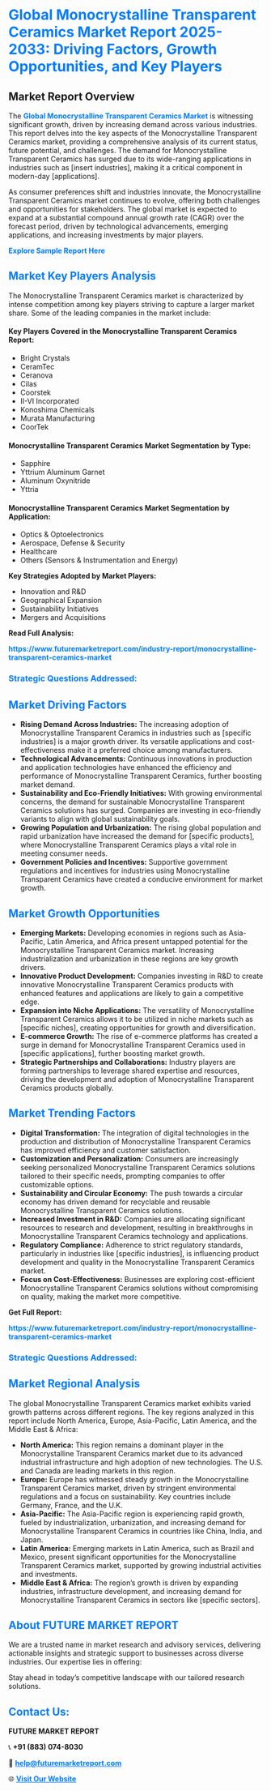 <h1 style="color: #007BFF;">Global Monocrystalline Transparent Ceramics Market Report 2025-2033: Driving Factors, Growth Opportunities, and Key Players</h1>

<section id="overview">
<h2>Market Report Overview</h2>
<p>The <a href="https://www.futuremarketreport.com/industry-report/monocrystalline-transparent-ceramics-market" style="color: #007BFF; text-decoration: none;"><strong>Global Monocrystalline Transparent Ceramics Market</strong></a> is witnessing significant growth, driven by increasing demand across various industries. This report delves into the key aspects of the Monocrystalline Transparent Ceramics market, providing a comprehensive analysis of its current status, future potential, and challenges. The demand for Monocrystalline Transparent Ceramics has surged due to its wide-ranging applications in industries such as [insert industries], making it a critical component in modern-day [applications].</p>
<p>As consumer preferences shift and industries innovate, the Monocrystalline Transparent Ceramics market continues to evolve, offering both challenges and opportunities for stakeholders. The global market is expected to expand at a substantial compound annual growth rate (CAGR) over the forecast period, driven by technological advancements, emerging applications, and increasing investments by major players.</p>
</section>

<section id="overview">
<p><a href="https://www.futuremarketreport.com/request-sample/reportId=61491" style="color: #007BFF; text-decoration: none;"><strong>Explore Sample Report Here</strong></a></p>
</section>

<section id="key-players">
<h2 style="color: #007BFF;">Market Key Players Analysis</h2>
<p>The Monocrystalline Transparent Ceramics market is characterized by intense competition among key players striving to capture a larger market share. Some of the leading companies in the market include:</p>
<h4>Key Players Covered in the Monocrystalline Transparent Ceramics Report:</h4>
<ul><li>Bright Crystals</li><li>CeramTec</li><li>Ceranova</li><li>Cilas</li><li>Coorstek</li><li>II-VI Incorporated</li><li>Konoshima Chemicals</li><li>Murata Manufacturing</li><li>CoorTek</li></ul>
<h4>Monocrystalline Transparent Ceramics Market Segmentation by Type:</h4>
<ul><li>Sapphire</li><li>Yttrium Aluminum Garnet</li><li>Aluminum Oxynitride</li><li>Yttria</li></ul>

<h4>Monocrystalline Transparent Ceramics Market Segmentation by Application:</h4>
<ul><li>Optics &amp; Optoelectronics</li><li>Aerospace, Defense &amp; Security</li><li>Healthcare</li><li>Others (Sensors &amp; Instrumentation and Energy)</li></ul>
<p><strong>Key Strategies Adopted by Market Players:</strong></p>
<ul>
<li>Innovation and R&D</li>
<li>Geographical Expansion</li>
<li>Sustainability Initiatives</li>
<li>Mergers and Acquisitions</li>
</ul>
</section>

<section>
<p><strong>Read Full Analysis: </strong></p><a href="https://www.futuremarketreport.com/industry-report/monocrystalline-transparent-ceramics-market" style="color: #007BFF; text-decoration: none;"><strong>https://www.futuremarketreport.com/industry-report/monocrystalline-transparent-ceramics-market</strong></a>
<h3 style="color: #007BFF;">Strategic Questions Addressed:</h3>
</section>

<section id="driving-factors">
<h2 style="color: #007BFF;">Market Driving Factors</h2>
<ul>
<li><strong>Rising Demand Across Industries:</strong> The increasing adoption of Monocrystalline Transparent Ceramics in industries such as [specific industries] is a major growth driver. Its versatile applications and cost-effectiveness make it a preferred choice among manufacturers.</li>
<li><strong>Technological Advancements:</strong> Continuous innovations in production and application technologies have enhanced the efficiency and performance of Monocrystalline Transparent Ceramics, further boosting market demand.</li>
<li><strong>Sustainability and Eco-Friendly Initiatives:</strong> With growing environmental concerns, the demand for sustainable Monocrystalline Transparent Ceramics solutions has surged. Companies are investing in eco-friendly variants to align with global sustainability goals.</li>
<li><strong>Growing Population and Urbanization:</strong> The rising global population and rapid urbanization have increased the demand for [specific products], where Monocrystalline Transparent Ceramics plays a vital role in meeting consumer needs.</li>
<li><strong>Government Policies and Incentives:</strong> Supportive government regulations and incentives for industries using Monocrystalline Transparent Ceramics have created a conducive environment for market growth.</li>
</ul>
</section>

<section id="growth-opportunities">
<h2 style="color: #007BFF;">Market Growth Opportunities</h2>
<ul>
<li><strong>Emerging Markets:</strong> Developing economies in regions such as Asia-Pacific, Latin America, and Africa present untapped potential for the Monocrystalline Transparent Ceramics market. Increasing industrialization and urbanization in these regions are key growth drivers.</li>
<li><strong>Innovative Product Development:</strong> Companies investing in R&D to create innovative Monocrystalline Transparent Ceramics products with enhanced features and applications are likely to gain a competitive edge.</li>
<li><strong>Expansion into Niche Applications:</strong> The versatility of Monocrystalline Transparent Ceramics allows it to be utilized in niche markets such as [specific niches], creating opportunities for growth and diversification.</li>
<li><strong>E-commerce Growth:</strong> The rise of e-commerce platforms has created a surge in demand for Monocrystalline Transparent Ceramics used in [specific applications], further boosting market growth.</li>
<li><strong>Strategic Partnerships and Collaborations:</strong> Industry players are forming partnerships to leverage shared expertise and resources, driving the development and adoption of Monocrystalline Transparent Ceramics products globally.</li>
</ul>
</section>

<section id="trending-factors">
<h2 style="color: #007BFF;">Market Trending Factors</h2>
<ul>
<li><strong>Digital Transformation:</strong> The integration of digital technologies in the production and distribution of Monocrystalline Transparent Ceramics has improved efficiency and customer satisfaction.</li>
<li><strong>Customization and Personalization:</strong> Consumers are increasingly seeking personalized Monocrystalline Transparent Ceramics solutions tailored to their specific needs, prompting companies to offer customizable options.</li>
<li><strong>Sustainability and Circular Economy:</strong> The push towards a circular economy has driven demand for recyclable and reusable Monocrystalline Transparent Ceramics solutions.</li>
<li><strong>Increased Investment in R&D:</strong> Companies are allocating significant resources to research and development, resulting in breakthroughs in Monocrystalline Transparent Ceramics technology and applications.</li>
<li><strong>Regulatory Compliance:</strong> Adherence to strict regulatory standards, particularly in industries like [specific industries], is influencing product development and quality in the Monocrystalline Transparent Ceramics market.</li>
<li><strong>Focus on Cost-Effectiveness:</strong> Businesses are exploring cost-efficient Monocrystalline Transparent Ceramics solutions without compromising on quality, making the market more competitive.</li>
</ul>
</section>

<section>
<p><strong>Get Full Report: </strong></p><a href="https://www.futuremarketreport.com/industry-report/monocrystalline-transparent-ceramics-market" style="color: #007BFF; text-decoration: none;"><strong>https://www.futuremarketreport.com/industry-report/monocrystalline-transparent-ceramics-market</strong></a>
<h3 style="color: #007BFF;">Strategic Questions Addressed:</h3>
</section>


<section id="regional-analysis">
<h2 style="color: #007BFF;">Market Regional Analysis</h2>
<p>The global Monocrystalline Transparent Ceramics market exhibits varied growth patterns across different regions. The key regions analyzed in this report include North America, Europe, Asia-Pacific, Latin America, and the Middle East & Africa:</p>
<ul>
<li><strong>North America:</strong> This region remains a dominant player in the Monocrystalline Transparent Ceramics market due to its advanced industrial infrastructure and high adoption of new technologies. The U.S. and Canada are leading markets in this region.</li>
<li><strong>Europe:</strong> Europe has witnessed steady growth in the Monocrystalline Transparent Ceramics market, driven by stringent environmental regulations and a focus on sustainability. Key countries include Germany, France, and the U.K.</li>
<li><strong>Asia-Pacific:</strong> The Asia-Pacific region is experiencing rapid growth, fueled by industrialization, urbanization, and increasing demand for Monocrystalline Transparent Ceramics in countries like China, India, and Japan.</li>
<li><strong>Latin America:</strong> Emerging markets in Latin America, such as Brazil and Mexico, present significant opportunities for the Monocrystalline Transparent Ceramics market, supported by growing industrial activities and investments.</li>
<li><strong>Middle East & Africa:</strong> The region’s growth is driven by expanding industries, infrastructure development, and increasing demand for Monocrystalline Transparent Ceramics in sectors like [specific sectors].</li>
</ul>
</section>

<footer>
<h2 style="color: #007BFF;">About FUTURE MARKET REPORT</h2>
<p>We are a trusted name in market research and advisory services, delivering actionable insights and strategic support to businesses across diverse industries. Our expertise lies in offering:</p>

<p>Stay ahead in today’s competitive landscape with our tailored research solutions.</p>

<h2 style="color: #007BFF;">Contact Us:</h2>
<p><strong>FUTURE MARKET REPORT</strong></p>
<p>📞 <strong>+91 (883) 074-8030</strong></p>
<p>📧 <strong><a href="mailto:help@futuremarketreport.com" style="color: #007BFF;">help@futuremarketreport.com</a></strong></p>
<p>🌐 <strong><a href="https://www.futuremarketreport.com/" style="color: #007BFF;">Visit Our Website</a></strong></p>
</footer>